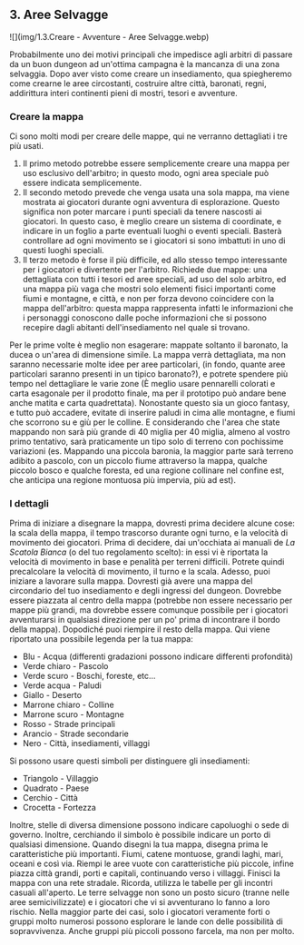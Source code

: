## 3. Aree Selvagge

![](img/1.3.Creare - Avventure - Aree Selvagge.webp)

Probabilmente uno dei motivi principali che impedisce agli arbitri di passare da un buon dungeon ad un'ottima campagna è la mancanza di una zona selvaggia. Dopo aver visto come creare un insediamento, qua spiegheremo come crearne le aree circostanti, costruire altre città, baronati, regni, addirittura interi continenti pieni di mostri, tesori e avventure.

### Creare la mappa

Ci sono molti modi per creare delle mappe, qui ne verranno dettagliati i tre più usati.

1.  Il primo metodo potrebbe essere semplicemente creare una mappa per uso esclusivo dell'arbitro; in questo modo, ogni area speciale può essere indicata semplicemente.
2.  Il secondo metodo prevede che venga usata una sola mappa, ma viene mostrata ai giocatori durante ogni avventura di esplorazione. Questo significa non poter marcare i punti speciali da tenere nascosti ai giocatori. In questo caso, è meglio creare un sistema di coordinate, e indicare in un foglio a parte eventuali luoghi o eventi speciali. Basterà controllare ad ogni movimento se i giocatori si sono imbattuti in uno di questi luoghi speciali.
3.  Il terzo metodo è forse il più difficile, ed allo stesso tempo interessante per i giocatori e divertente per l'arbitro. Richiede due mappe: una dettagliata con tutti i tesori ed aree speciali, ad uso del solo arbitro, ed una mappa più vaga che mostri solo elementi fisici importanti come fiumi e montagne, e città, e non per forza devono coincidere con la mappa dell'arbitro: questa mappa rappresenta infatti le informazioni che i personaggi conoscono dalle poche informazioni che si possono recepire dagli abitanti dell'insediamento nel quale si trovano.

Per le prime volte è meglio non esagerare: mappate soltanto il baronato, la ducea o un'area di dimensione simile. La mappa verrà dettagliata, ma non saranno necessarie molte idee per aree particolari, (in fondo, quante aree particolari saranno presenti in un tipico baronato?), e potrete spendere più tempo nel dettagliare le varie zone (È meglio usare pennarelli colorati e carta esagonale per il prodotto finale, ma per il prototipo può andare bene anche matita e carta quadrettata).
Nonostante questo sia un gioco fantasy, e tutto può accadere, evitate di inserire paludi in cima alle montagne, e fiumi che scorrono su e giù per le colline. E considerando che l'area che state mappando non sarà più grande di 40 miglia per 40 miglia, almeno al vostro primo tentativo, sarà praticamente un tipo solo di terreno con pochissime variazioni (es. Mappando una piccola baronia, la maggior parte sarà terreno adibito a pascolo, con un piccolo fiume attraverso la mappa, qualche piccolo bosco e qualche foresta, ed una regione collinare nel confine est, che anticipa una regione montuosa più impervia, più ad est).

### I dettagli

Prima di iniziare a disegnare la mappa, dovresti prima decidere alcune cose: la scala della mappa, il tempo trascorso durante ogni turno, e la velocità di movimento dei giocatori. Prima di decidere, dai un'occhiata ai manuali de *La Scatola Bianca* (o del tuo regolamento scelto): in essi vi è riportata la velocità di movimento in base e penalità per terreni difficili. Potrete quindi precalcolare la velocità di movimento, il turno e la scala.
Adesso, puoi iniziare a lavorare sulla mappa. Dovresti già avere una mappa del circondario del tuo insediamento e degli ingressi del dungeon. Dovrebbe essere piazzata al centro della mappa (potrebbe non essere necessario per mappe più grandi, ma dovrebbe essere comunque possibile per i giocatori avventurarsi in qualsiasi direzione per un po' prima di incontrare il bordo della mappa). Dopodiché puoi riempire il resto della mappa. Qui viene riportato una possibile legenda per la tua mappa:

-   Blu - Acqua (differenti gradazioni possono indicare differenti profondità)
-   Verde chiaro - Pascolo
-   Verde scuro - Boschi, foreste, etc...
-   Verde acqua - Paludi
-   Giallo - Deserto
-   Marrone chiaro - Colline
-   Marrone scuro - Montagne
-   Rosso - Strade principali
-   Arancio - Strade secondarie
-   Nero - Città, insediamenti, villaggi

Si possono usare questi simboli per distinguere gli insediamenti:

-   Triangolo - Villaggio
-   Quadrato - Paese
-   Cerchio - Città
-   Crocetta - Fortezza

Inoltre, stelle di diversa dimensione possono indicare capoluoghi o sede di governo. Inoltre, cerchiando il simbolo è possibile indicare un porto di qualsiasi dimensione.
Quando disegni la tua mappa, disegna prima le caratteristiche più importanti. Fiumi, catene montuose, grandi laghi, mari, oceani e così via. Riempi le aree vuote con caratteristiche più piccole, infine piazza città grandi, porti e capitali, continuando verso i villaggi. Finisci la mappa con una rete stradale.
Ricorda, utilizza le tabelle per gli incontri casuali all'aperto. Le terre selvagge non sono un posto sicuro (tranne nelle aree semicivilizzate) e i giocatori che vi si avventurano lo fanno a loro rischio. Nella maggior parte dei casi, solo i giocatori veramente forti o gruppi molto numerosi possono esplorare le lande con delle possibilità di sopravvivenza. Anche gruppi più piccoli possono farcela, ma non per molto.